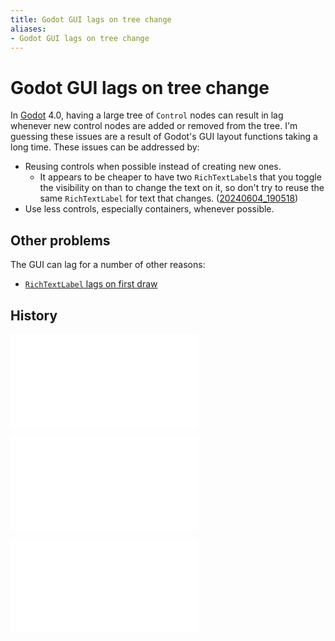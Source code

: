 ```yaml
---
title: Godot GUI lags on tree change
aliases:
- Godot GUI lags on tree change
---
```


# Godot GUI lags on tree change

In [Godot](godot.md) 4.0, having a large tree of `Control` nodes can result in lag whenever new control nodes are added or removed from the tree. I'm guessing these issues are a result of Godot's GUI layout functions taking a long time. These issues can be addressed by:

- Reusing controls when possible instead of creating new ones.
	- It appears to be cheaper to have two `RichTextLabel`s that you toggle the visibility on than to change the text on it, so don't try to reuse the same `RichTextLabel` for text that changes. ([20240604_190518](../entries/20240604_190518.md))
- Use less controls, especially containers, whenever possible.

## Other problems

The GUI can lag for a number of other reasons:
- [`RichTextLabel` lags on first draw](godot-rich-text-label-first-draw-lag.md)

## History

![20240530_172341](../entries/20240530_172341.md)

![20240604_190518](../entries/20240604_190518.md)

![20240607_184945](../entries/20240607_184945.md)
